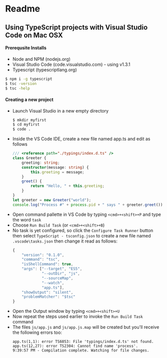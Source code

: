 # Readme

## Using TypeScript projects with Visual Studio Code on Mac OSX
#### Prerequsite Installs
  - Node and NPM (nodejs.org)
  - Visual Studio Code (code.visualstudio.com) - using v1.3.1 
  - Typescript (typescriptlang.org)
```sh
$ npm i -g typescript
$ tsc -version
$ tsc -help
```
#### Creating a new project
  - Launch Visual Studio in a new empty directory
    ```sh
    $ mkdir myfirst
    $ cd myfirst
    $ code .
    ```
  - Inside the VS Code IDE, create a new file named app.ts and edit as follows
    ```ts
    /// <reference path="./typings/index.d.ts" />
    class Greeter {
        greeting: string;
        constructor(message: string) {
            this.greeting = message;
        }
        greet() {
            return "Hello, " + this.greeting;
        }
    }
    let greeter = new Greeter("world");
    console.log("Process #" + process.pid + " says " + greeter.greet());
    ```
  - Open command pallette in VS Code by typing ``<cmd>+<shift>+P`` and type the word ``task``
  - Choose ``Run Build Task`` (or ``<cmd>+<shift>+B``)
  - No task is yet configured, so click the ``Configure Task Runner`` button then select ``TypeScript - tsconfig.json`` to create a new file named ``.vscode\tasks.json`` then change it read as follows:
    ```js
    {
        "version": "0.1.0",
        "command": "tsc",
        "isShellCommand": true,
        "args": ["--target", "ES5",
                 "--outDir", "js",
                 "--sourceMap",
                 "--watch",
                 "app.ts"],
        "showOutput": "silent",
        "problemMatcher": "$tsc"
    }  
    ```
  - Open the Output window by typing ``<cmd>+<shift>+U``
  - Now repeat the steps used earlier to invoke the ``Run Build Task`` command
  - The files ``js/app.js`` and ``js/app.js.map`` will be created but you'll receive the following errors too:
    ```
    app.ts(1,1): error TS6053: File 'typings/index.d.ts' not found.
    app.ts(12,27): error TS2304: Cannot find name 'process'.
    9:39:57 PM - Compilation complete. Watching for file changes.
    ```

